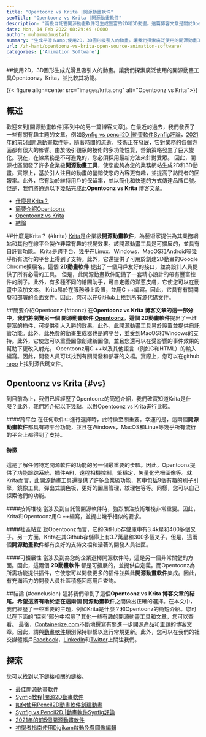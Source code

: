 ```yaml
---
title: "Opentoonz vs Krita |開源動畫軟件" 
seoTitle: "Opentoonz vs Krita |開源動畫軟件" 
description: "高級自託管開源動畫軟件可生成豐富的2D和3D動畫。這篇博客文章是關於Opentoonz vs Krita的比較。" 
date: Mon, 14 Feb 2022 08:29:49 +0000
author: muhammadmustafa
summary: "生成平滑＆amp;使用2D，3D圖形吸引人的動畫。讓我們探索廣泛使用的開源動畫工具Opentoonz，Krita，並比較其功能。" 
url: /zh-hant/opentoonz-vs-krita-open-source-animation-software/
categories: ['Animation Software']
---
```


##使用2D，3D圖形生成光滑且吸引人的動畫。讓我們探索廣泛使用的開源動畫工具Opentoonz，Krita，並比較其功能。

{{< figure align=center src="images/krita.png" alt="Opentoonz vs Krita">}}


## 概述
歡迎來到[開源動畫軟件]系列中的另一篇博客文章[1]。在最近的過去，我們發表了一些有關有趣主題的文章，例如[Synfig vs pencil2D |動畫軟件Synfig評論][2]，[2021年的前5個開源動畫軟件][3]等。隨著時間的流逝，技術正在發展，它對業務的各個方面都有很大的影響。由於吸引觀眾的技術的多功能性質，營銷策略發生了巨大變化。現在，在線業務是不可避免的，您必須採用最新方法來針對受眾。
因此，開源社區開發了許多企業級**開源動畫工具**，使您能夠為您的業務網站生成2D和3D動畫。實際上，基於引人注目的動畫的營銷使您的內容更有趣，並提高了訪問者的回報率。此外，它有助於維持用戶的保留率，並以簡化和快速的方式傳達品牌口號。但是，我們將通過以下幾點完成此**Opentoonz vs Krita** 博客文章。
  * [什麼是Krita？][4]
  * [簡要介紹Opentoonz][5]
  * [Opentoonz vs Krita][6]
  * [結論][7]

##什麼是Krita？   {#krita}
[Krita][8]是企業級**開源動畫軟件**，為藝術家提供為其業務網站和其他在線平台製作非常有趣的視覺效果。該開源動畫工具是可擴展的，並具有自託管功能。 Krita是跨平台，幾乎在Linux，Windows，MacOS和Android等幾乎所有流行的平台上得到了支持。此外，它還提供了可用於創建2D動畫的Google Chrome擴展名。這個 **2D動畫軟件** 提出了一個用戶友好的接口，並為設計人員提供了所有必需的工具。
但是，此開源動畫軟件配備了一套精心設計的帶有豐富控件的刷子。此外，有多種不同的繪圖助手，可自定義的洋蔥皮膚，它使您可以在動畫中添加文本。 Krita易於在服務器上設置，並用C ++編寫。因此，它具有有關開發和部署的全面文件。因此，您可以在[GitHub][9]上找到所有源代碼文件。

##簡要介紹Opentoonz   {#toonz}
在**Opentoonz vs Krita **博客文章的這一部分中，我們將瀏覽另一個** 開源動畫軟件 **[Opentoonz][10]。這個**  2D動畫軟件**提出了一堆豐富的插件，可提供引人入勝的效果。此外，此開源動畫工具易於設置並提供自託管功能。此外，此免費的動畫生成器也是跨平台，並受到MacOS和Windows的支持。此外，它使您可以重疊圖像創建新圖像，並且您還可以在受影響的事件效果的幫助下更改入射光。
Opentoonz用C ++以及其他語言（例如C和HTML）的輸入編寫。因此，開發人員可以找到有關開發和部署的文檔。實際上，您可以在github [repo][11]上找到源代碼文件。

## Opentoonz vs Krita   {#vs}
到目前為止，我們已經經歷了Opentoonz的簡短介紹，我們確實知道Krita是什麼？此外，我們將介紹以下幾點，以對Opentoonz vs Krita進行比較。

####跨平台
在任何軟件中進行選擇時，此特徵至關重要。幸運的是，這兩個**開源動畫軟件**都具有跨平台功能，並且在Windows，MacOS和Linux等幾乎所有流行的平台上都得到了支持。

#### 特徵
這是了解任何特定開源軟件的功能的另一個最重要的步驟。因此，Opentoonz提供了功能跟踪系統，插件API，遠程相機控制，筆穩定，矢量化光柵圖像等。就Krita而言，此開源動畫工具還提供了許多企業級功能，其中包括9個有趣的刷子引擎，鏡像工具，彈出式調色板，更好的圖層管理，紋理包等等。同樣，您可以自己探索他們的功能。

####技術堆棧
當涉及到自託管開源軟件時，強烈關注技術堆棧非常重要。因此，Krita和Opentoonz用C ++編寫，並提出幾乎相似的要求。

####社區站立
就Opentoonz而言，它的GitHub存儲庫中有3.4k星和400多個叉子。另一方面，Krita在其Github存儲庫上有3.7萬星和300多個叉子。但是，這兩個**開源動畫軟件**都有良好的支持文檔和活著的開發人員社區。

####可擴展性
當涉及到為您的企業選擇開源軟件時，這是另一個非常關鍵的方面。因此，這兩個 **2D動畫軟件** 都是可擴展的，並提供自定義。而Opentoonz為所需功能提供插件，它使您可以開發更多的插件並與此**開源動畫軟件**集成。因此，有充滿活力的開發人員社區積極回應用戶查詢。

##結論 {#conclusion}
這將我們帶到了這個**Opentoonz vs Krita **博客文章的結尾。希望這將有助於您在這兩個** 開源動畫軟件**之間做出正確的選擇。在本文中，我們經歷了一些重要的主題，例如Krita是什麼？和Opentoonz的簡短介紹。您可以在下面的“探索”部分中招募了其他一些有趣的開源動畫工具和文章，您可以查看。
最後，[Containerize.com][12]不斷地撰寫有關進一步開源產品和主題的博客文章。因此，請與[動畫軟件][13]類別保持聯繫以進行常規更新。此外，您可以在我們的社交媒體帳戶[Facebook][14]，[LinkedIn][15]和[Twitter][16]上關注我們。

## 探索
您可以找到以下鏈接相關的鏈接。
  * [最佳開源動畫軟件][13]
  * [Synfig教程|開源2D動畫軟件][17]
  * [如何使用Pencil2D動畫軟件創建動畫][18]
  * [Synfig vs Pencil2D |動畫軟件Synfig評論][2]
  * [2021年的前5個開源動畫軟件][3]
  * [初學者指南使用Digikam啟動免費圖像編輯][19]

  
[1]: https://blog.containerize.com/category/animation-software/
[2]: https://blog.containerize.com/animation-software/synfig-vs-pencil2d-animation-software-synfig-review/
[3]: https://blog.containerize.com/animation-software/top-5-open-source-animation-software-in-2021/
[4]: #krita
[5]: #toonz
[6]: #vs
[7]: #Conclusion
[8]: https://products.containerize.com/animation-software/krita/
[9]: https://github.com/KDE/krita
[10]: https://products.containerize.com/animation-software/opentoonz/
[11]: https://github.com/opentoonz/opentoonz
[12]: https://www.containerize.com/
[13]: https://products.containerize.com/animation-software/
[14]: https://web.facebook.com/containerize
[15]: https://www.linkedin.com/company/containerize/
[16]: https://twitter.com/containerize_co
[17]: https://blog.containerize.com/animation-software/synfig-tutorial-an-open-source-2d-animation-software/
[18]: https://blog.containerize.com/animation-software/how-to-create-animations-with-pencil2d-animation-software/
[19]: https://blog.containerize.com/animation-software/beginners-guide-to-start-free-image-editing-using-digikam/
